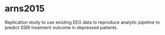# arns2015
Replication study to use existing EEG data to reproduce analytic pipeline to predict SSRI treatment outcome in depressed patients.
